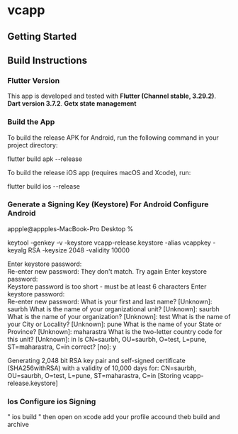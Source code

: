 # vcapp


## Getting Started

## Build Instructions

### Flutter Version

This app is developed and tested with 
**Flutter (Channel stable, 3.29.2)**. **Dart version 3.7.2**. **Getx state management**

### Build the App

To build the release APK for Android, run the following command in your project directory:

flutter build apk --release

To build the release iOS app (requires macOS and Xcode), run:

flutter build ios --release

### Generate a Signing Key (Keystore) For Android Configure Android

appple@appples-MacBook-Pro Desktop % 

keytool -genkey -v -keystore vcapp-release.keystore -alias vcappkey -keyalg RSA -keysize 2048 -validity 10000

Enter keystore password:  
Re-enter new password: 
They don't match. Try again
Enter keystore password:  
Keystore password is too short - must be at least 6 characters
Enter keystore password:  
Re-enter new password: 
What is your first and last name?
  [Unknown]:  saurbh
What is the name of your organizational unit?
  [Unknown]:  saurbh
What is the name of your organization?
  [Unknown]:  test
What is the name of your City or Locality?
  [Unknown]:  pune
What is the name of your State or Province?
  [Unknown]:  maharastra
What is the two-letter country code for this unit?
  [Unknown]:  in
Is CN=saurbh, OU=saurbh, O=test, L=pune, ST=maharastra, C=in correct?
  [no]:  y

Generating 2,048 bit RSA key pair and self-signed certificate (SHA256withRSA) with a validity of 10,000 days
	for: CN=saurbh, OU=saurbh, O=test, L=pune, ST=maharastra, C=in
[Storing vcapp-release.keystore]


###  Ios Configure ios Signing

" ios build "  then open on xcode add your profile accound theb build and archive

